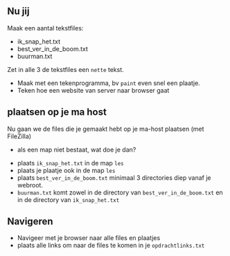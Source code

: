 
## Nu jij

Maak een aantal tekstfiles:

- ik_snap_het.txt
- best_ver_in_de_boom.txt
- buurman.txt

Zet in alle 3 de tekstfiles een `nette` tekst.

- Maak met een tekenprogramma, bv `paint` even snel een plaatje.
- Teken hoe een website van server naar browser gaat 


## plaatsen op je ma host

Nu gaan we de files die je gemaakt hebt op je ma-host plaatsen (met FileZilla)

* als een map niet bestaat, wat doe je dan?

- plaats `ik_snap_het.txt` in de map `les` 
- plaats je plaatje ook in de map `les`
- plaats `best_ver_in_de_boom.txt` minimaal 3 directories diep vanaf je webroot. 
- `buurman.txt` komt zowel in de directory van `best_ver_in_de_boom.txt` en in de directory van `ik_snap_het.txt`

## Navigeren

- Navigeer met je browser naar alle files en plaatjes
- plaats alle links om naar de files te komen in je `opdrachtlinks.txt`

